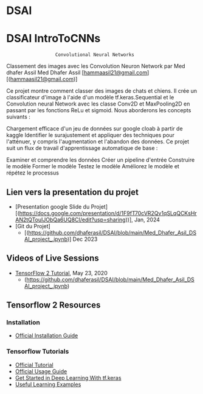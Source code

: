 # DSAI

# DSAI                        IntroToCNNs
                      Convolutional Neural Networks
Classement des images avec les Convolution Neuron Network    par Med dhafer Assil 
Med Dhafer Assil  [hammaasil21@gmail.com][(hammaasil21@gmail.com)]

Ce projet montre comment classer des images de chats et chiens. Il crée un classificateur d'image à l'aide d'un modèle tf.keras.Sequential et le Convolution neural Network avec les classe Conv2D et MaxPooling2D en passant par les fonctions ReLu et sigmoid. Nous aborderons  les concepts suivants :

Chargement efficace d'un jeu de données sur google cloab à partir de kaggle
Identifier le surajustement et appliquer des techniques pour l'atténuer, y compris l'augmentation et l'abandon des données.
Ce projet suit un flux de travail d'apprentissage automatique de base :

Examiner et comprendre les données
Créer un pipeline d'entrée
Construire le modèle
Former le modèle
Testez le modèle
Améliorez le modèle et répétez le processus

## Lien vers la presentation du projet 
* [Presentation google Slide du Projet][(https://docs.google.com/presentation/d/1F9fT70cVR2Qv1qSLqQCKsHrAN2tQTouIJObQa6UQ8CI/edit?usp=sharing))], Jan, 2024
* [Git du  Projet]
  - [(https://github.com/dhaferasil/DSAI/blob/main/Med_Dhafer_Asil_DSAI_project_.ipynb)]   Dec 2023



## Videos of Live Sessions
* [TensorFlow 2 Tutorial](https://www.youtube.com/watch?v=M5cGJV-cKmE), May 23, 2020
  - (https://github.com/dhaferasil/DSAI/blob/main/Med_Dhafer_Asil_DSAI_project_.ipynb)
 






## Tensorflow 2 Resources
### Installation
* [Official Installation Guide](https://www.tensorflow.org/install)

### Tensorflow Tutorials
* [Official Tutorial](https://www.tensorflow.org/tutorials)
* [Official Usage Guide](https://www.tensorflow.org/guide)
* [Get Started in Deep Learning With tf.keras](https://machinelearningmastery.com/tensorflow-tutorial-deep-learning-with-tf-keras/)
* [Useful Learning Examples](https://github.com/aymericdamien/TensorFlow-Examples/tree/master/tensorflow_v2)

